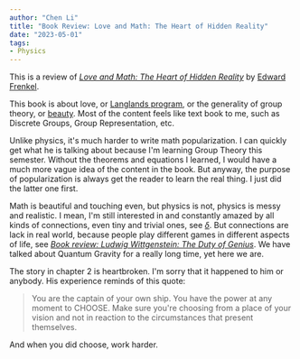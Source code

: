 ```yaml
---
author: "Chen Li"
title: "Book Review: Love and Math: The Heart of Hidden Reality"
date: "2023-05-01"
tags: 
- Physics
---
```


This is a review of [_Love and Math: The Heart of Hidden Reality_](https://www.amazon.com/Love-Math-Heart-Hidden-Reality/dp/0465050743) by [Edward Frenkel](https://www.edwardfrenkel.com/).

This book is about love, or [Langlands program](https://en.wikipedia.org/wiki/Langlands_program), or the generality of group theory, or [beauty](https://chenli2049.github.io/posts/20230304-book-review-lost-in-math/). Most of the content feels like text book to me, such as Discrete Groups, Group Representation, etc.

Unlike physics, it's much harder to write math popularization. I can quickly get what he is talking about because I'm learning Group Theory this semester. Without the theorems and equations I learned, I would have a much more vague idea of the content in the book. But anyway, the purpose of popularization is always get the reader to learn the real thing. I just did the latter one first.

Math is beautiful and touching even, but physics is not, physics is messy and realistic. I mean, I'm still interested in and constantly amazed by all kinds of connections, even tiny and trivial ones, see [_δ_](https://chenli2049.github.io/posts/20230314-delta-function/). But connections are lack in real world, because people play different games in different aspects of life, see [_Book review: Ludwig Wittgenstein: The Duty of Genius_](https://chenli2049.github.io/posts/20230312-book-review-ludwig-wittgenstein-the-duty-of-genius/). We have talked about Quantum Gravity for a really long time, yet here we are.

The story in chapter 2 is heartbroken. I'm sorry that it happened to him or anybody. His experience reminds of this quote:

>You are the captain of your own ship. You have the power at any moment to CHOOSE. Make sure you're choosing from a place of your vision and not in reaction to the circumstances that present themselves.

And when you did choose, work harder.
